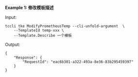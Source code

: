 **Example 1: 修改模板描述**



Input: 

```
tccli tke ModifyPrometheusTemp --cli-unfold-argument  \
    --TemplateId temp-xxx \
    --Template.Describe 一个模板
```

Output: 
```
{
    "Response": {
        "RequestId": "eac6b301-a322-493a-8e36-83b295459397"
    }
}
```


